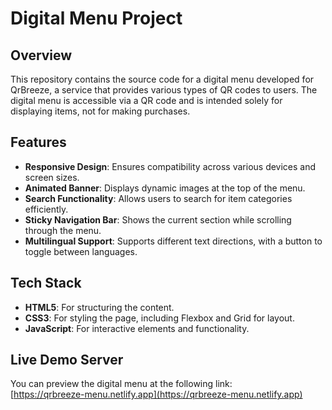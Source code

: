 # Digital Menu Project

## Overview

This repository contains the source code for a digital menu developed for QrBreeze, a service that provides various types of QR codes to users. The digital menu is accessible via a QR code and is intended solely for displaying items, not for making purchases.

## Features

- **Responsive Design**: Ensures compatibility across various devices and screen sizes.
- **Animated Banner**: Displays dynamic images at the top of the menu.
- **Search Functionality**: Allows users to search for item categories efficiently.
- **Sticky Navigation Bar**: Shows the current section while scrolling through the menu.
- **Multilingual Support**: Supports different text directions, with a button to toggle between languages.

## Tech Stack

- **HTML5**: For structuring the content.
- **CSS3**: For styling the page, including Flexbox and Grid for layout.
- **JavaScript**: For interactive elements and functionality.

## Live Demo Server

You can preview the digital menu at the following link:  
[https://qrbreeze-menu.netlify.app](https://qrbreeze-menu.netlify.app)
